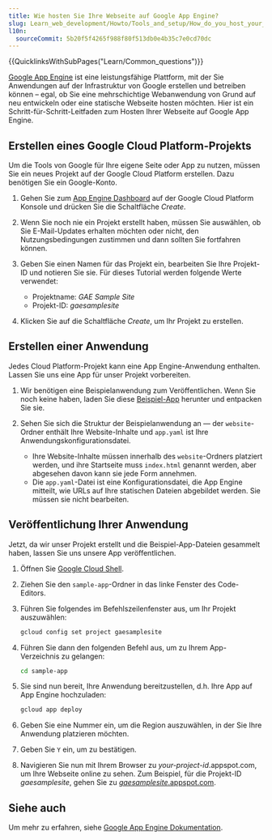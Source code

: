 ```yaml
---
title: Wie hosten Sie Ihre Webseite auf Google App Engine?
slug: Learn_web_development/Howto/Tools_and_setup/How_do_you_host_your_website_on_Google_App_Engine
l10n:
  sourceCommit: 5b20f5f4265f988f80f513db0e4b35c7e0cd70dc
---
```


{{QuicklinksWithSubPages("Learn/Common_questions")}}

[Google App Engine](https://cloud.google.com/appengine/) ist eine leistungsfähige Plattform, mit der Sie Anwendungen auf der Infrastruktur von Google erstellen und betreiben können – egal, ob Sie eine mehrschichtige Webanwendung von Grund auf neu entwickeln oder eine statische Webseite hosten möchten. Hier ist ein Schritt-für-Schritt-Leitfaden zum Hosten Ihrer Webseite auf Google App Engine.

## Erstellen eines Google Cloud Platform-Projekts

Um die Tools von Google für Ihre eigene Seite oder App zu nutzen, müssen Sie ein neues Projekt auf der Google Cloud Platform erstellen. Dazu benötigen Sie ein Google-Konto.

1. Gehen Sie zum [App Engine Dashboard](https://console.cloud.google.com/projectselector/appengine) auf der Google Cloud Platform Konsole und drücken Sie die Schaltfläche _Create_.
2. Wenn Sie noch nie ein Projekt erstellt haben, müssen Sie auswählen, ob Sie E-Mail-Updates erhalten möchten oder nicht, den Nutzungsbedingungen zustimmen und dann sollten Sie fortfahren können.
3. Geben Sie einen Namen für das Projekt ein, bearbeiten Sie Ihre Projekt-ID und notieren Sie sie. Für dieses Tutorial werden folgende Werte verwendet:

   - Projektname: _GAE Sample Site_
   - Projekt-ID: _gaesamplesite_

4. Klicken Sie auf die Schaltfläche _Create_, um Ihr Projekt zu erstellen.

## Erstellen einer Anwendung

Jedes Cloud Platform-Projekt kann eine App Engine-Anwendung enthalten. Lassen Sie uns eine App für unser Projekt vorbereiten.

1. Wir benötigen eine Beispielanwendung zum Veröffentlichen. Wenn Sie noch keine haben, laden Sie diese [Beispiel-App](https://gaesamplesite.appspot.com/downloads.html) herunter und entpacken Sie sie.
2. Sehen Sie sich die Struktur der Beispielanwendung an — der `website`-Ordner enthält Ihre Website-Inhalte und `app.yaml` ist Ihre Anwendungskonfigurationsdatei.

   - Ihre Website-Inhalte müssen innerhalb des `website`-Ordners platziert werden, und ihre Startseite muss `index.html` genannt werden, aber abgesehen davon kann sie jede Form annehmen.
   - Die `app.yaml`-Datei ist eine Konfigurationsdatei, die App Engine mitteilt, wie URLs auf Ihre statischen Dateien abgebildet werden. Sie müssen sie nicht bearbeiten.

## Veröffentlichung Ihrer Anwendung

Jetzt, da wir unser Projekt erstellt und die Beispiel-App-Dateien gesammelt haben, lassen Sie uns unsere App veröffentlichen.

1. Öffnen Sie [Google Cloud Shell](https://shell.cloud.google.com/).
2. Ziehen Sie den `sample-app`-Ordner in das linke Fenster des Code-Editors.
3. Führen Sie folgendes im Befehlszeilenfenster aus, um Ihr Projekt auszuwählen:

   ```bash
   gcloud config set project gaesamplesite
   ```

4. Führen Sie dann den folgenden Befehl aus, um zu Ihrem App-Verzeichnis zu gelangen:

   ```bash
   cd sample-app
   ```

5. Sie sind nun bereit, Ihre Anwendung bereitzustellen, d.h. Ihre App auf App Engine hochzuladen:

   ```bash
   gcloud app deploy
   ```

6. Geben Sie eine Nummer ein, um die Region auszuwählen, in der Sie Ihre Anwendung platzieren möchten.
7. Geben Sie `Y` ein, um zu bestätigen.
8. Navigieren Sie nun mit Ihrem Browser zu _your-project-id_.appspot.com, um Ihre Webseite online zu sehen. Zum Beispiel, für die Projekt-ID _gaesamplesite_, gehen Sie zu [_gaesamplesite_.appspot.com](https://gaesamplesite.appspot.com/).

## Siehe auch

Um mehr zu erfahren, siehe [Google App Engine Dokumentation](https://cloud.google.com/appengine/docs/).
